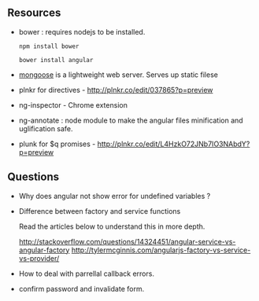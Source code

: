 Resources
-----------------------

 - bower : requires nodejs to be installed.
	 
	 ``
	 npm install bower
	 ``

	 ``
	 bower install angular
	 ``

- [mongoose](http://cesanta.com/mongoose.shtml) is a lightweight web server. Serves up static filese

- plnkr for directives - http://plnkr.co/edit/037865?p=preview

- ng-inspector - Chrome extension

- ng-annotate : node module to make the angular files minification and uglification safe.

- plunk for $q promises - http://plnkr.co/edit/L4HzkO72JNb7IO3NAbdY?p=preview

Questions
----------------------

- Why does angular not show error for undefined variables ?

- Difference between factory and service functions
	
	Read the articles below to understand this in more depth.
	
	http://stackoverflow.com/questions/14324451/angular-service-vs-angular-factory
	http://tylermcginnis.com/angularjs-factory-vs-service-vs-provider/ 

- How to deal with parrellal callback errors.

- confirm password and invalidate form.